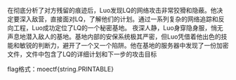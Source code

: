 在彻底分析了对方残留的痕迹后，Luo发现LQ的网络攻击非常狡猾和隐蔽。他决定要深入敌营，直接面对LQ，了解他们的计划。通过一系列复杂的网络追踪和反向工程，Luo成功定位了LQ的一个秘密基地。 夜深人静，Luo身穿隐身服，悄无声息地潜入敌人的基地。基地内部的安保系统极其严密，但Luo凭借着他出色的技能和敏锐的判断力，避开了一个又一个陷阱。他在基地的服务器中发现了一份加密文件，文件中包含了LQ的详细计划和下一步的攻击目标

flag格式：moectf{string.PRINTABLE}